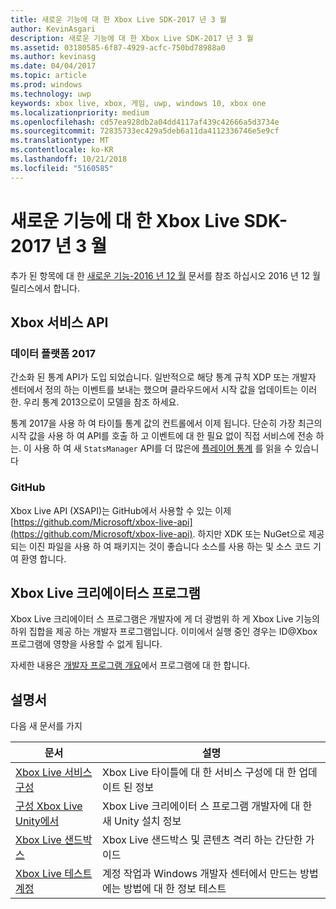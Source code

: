 ```yaml
---
title: 새로운 기능에 대 한 Xbox Live SDK-2017 년 3 월
author: KevinAsgari
description: 새로운 기능에 대 한 Xbox Live SDK-2017 년 3 월
ms.assetid: 03180585-6f87-4929-acfc-750bd78988a0
ms.author: kevinasg
ms.date: 04/04/2017
ms.topic: article
ms.prod: windows
ms.technology: uwp
keywords: xbox live, xbox, 게임, uwp, windows 10, xbox one
ms.localizationpriority: medium
ms.openlocfilehash: cd57ea928db2a04dd4117af439c42666a5d3734e
ms.sourcegitcommit: 72835733ec429a5deb6a11da4112336746e5e9cf
ms.translationtype: MT
ms.contentlocale: ko-KR
ms.lasthandoff: 10/21/2018
ms.locfileid: "5160585"
---
```

# <a name="whats-new-for-the-xbox-live-sdk---march-2017"></a>새로운 기능에 대 한 Xbox Live SDK-2017 년 3 월

추가 된 항목에 대 한 [새로운 기능-2016 년 12 월](1612-whats-new.md) 문서를 참조 하십시오 2016 년 12 월 릴리스에서 합니다.

## <a name="xbox-services-api"></a>Xbox 서비스 API

### <a name="data-platform-2017"></a>데이터 플랫폼 2017

간소화 된 통계 API가 도입 되었습니다.  일반적으로 해당 통계 규칙 XDP 또는 개발자 센터에서 정의 하는 이벤트를 보내는 했으며 클라우드에서 시작 값을 업데이트는 이러한.  우리 통계 2013으로이 모델을 참조 하세요.

통계 2017을 사용 하 여 타이틀 통계 값의 컨트롤에서 이제 됩니다.  단순히 가장 최근의 시작 값을 사용 하 여 API를 호출 하 고 이벤트에 대 한 필요 없이 직접 서비스에 전송 하는.  이 사용 하 여 새 `StatsManager` API를 더 많은에 [플레이어 통계](../leaderboards-and-stats-2017/player-stats.md) 를 읽을 수 있습니다

### <a name="github"></a>GitHub

Xbox Live API (XSAPI)는 GitHub에서 사용할 수 있는 이제 [https://github.com/Microsoft/xbox-live-api](https://github.com/Microsoft/xbox-live-api).  하지만 XDK 또는 NuGet으로 제공 되는 이진 파일을 사용 하 여 패키지는 것이 좋습니다 소스를 사용 하는 및 소스 코드 기여 환영 합니다.  

## <a name="xbox-live-creators-program"></a>Xbox Live 크리에이터스 프로그램

Xbox Live 크리에이터 스 프로그램은 개발자에 게 더 광범위 하 게 Xbox Live 기능의 하위 집합을 제공 하는 개발자 프로그램입니다.  이미에서 실행 중인 경우는 ID@Xbox 프로그램에 영향을 사용할 수 없게 됩니다.

자세한 내용은 [개발자 프로그램 개요](../developer-program-overview.md)에서 프로그램에 대 한 합니다.

## <a name="documentation"></a>설명서

다음 새 문서를 가지

| 문서 | 설명 |
|---------|-------------|
|[Xbox Live 서비스 구성](../xbox-live-service-configuration.md) | Xbox Live 타이틀에 대 한 서비스 구성에 대 한 업데이트 된 정보
| [구성 Xbox Live Unity에서](../get-started-with-creators/configure-xbox-live-in-unity.md) | Xbox Live 크리에이터 스 프로그램 개발자에 대 한 새 Unity 설치 정보 |
| [Xbox Live 샌드박스](../xbox-live-sandboxes.md) | Xbox Live 샌드박스 및 콘텐츠 격리 하는 간단한 가이드 |
| [Xbox Live 테스트 계정](../xbox-live-test-accounts.md) | 계정 작업과 Windows 개발자 센터에서 만드는 방법에는 방법에 대 한 정보 테스트 |
